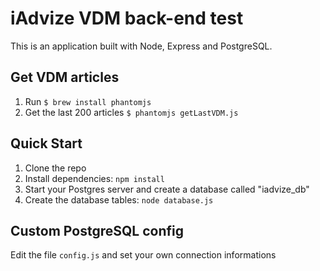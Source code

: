 # iAdvize VDM back-end test

This is an application built with Node, Express and PostgreSQL.

## Get VDM articles

1. Run `$ brew install phantomjs`
2. Get the last 200 articles `$ phantomjs getLastVDM.js`

## Quick Start

1. Clone the repo
2. Install dependencies: `npm install`
3. Start your Postgres server and create a database called "iadvize_db"
4. Create the database tables: `node database.js`

## Custom PostgreSQL config

Edit the file `config.js` and set your own connection informations
